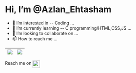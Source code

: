 # Hi, I’m @Azlan_Ehtasham 
- 👀 I’m interested in -- Coding ...
- 🌱 I’m currently learning -- C programming/HTML,CSS,JS ...
- 💞️ I’m looking to collaborate on ...
- 📫 How to reach me ...

| <img align="center" src="https://github-stats.nabak.dev/api?username=AzlanEh&show_icons=true&hide_rank=true&bg_color=1e1e2e&text_color=cdd6f4&border_color=313244&title_color=cba6f7&icon_color=f5c2e7&cache_seconds=14400&line_height=28&custom_title=Github%20Stats"/> | <img align="center" src="https://github-stats.nabak.dev/api/wakatime?username=AzlanEh&api_domain=wakapi.nabak.dev&layout=compact&custom_title=Wakapi%20Stats&langs_count=10&bg_color=1e1e2e&text_color=cdd6f4&border_color=313244&title_color=cba6f7&icon_color=f5c2e7&cache_seconds=14400"/> |
| ----------------------------------------------------------------------------------------------------------------------------------------------------------- | ----------------------------------------------------------------------------------------------------------------------------------------------------------------------------------------- |

Reach me on <a href="https://t.me/nabakdev"><img align="top" height="24" src="https://img.shields.io/badge/Telegram-1793D1?logo=Telegram&logoColor=FFFFFF"/></a>


<!---
AzlanEh/AzlanEh is a ✨ special ✨ repository because its `README.md` (this file) appears on your GitHub profile.
You can click the Preview link to take a look at your changes.
--->
